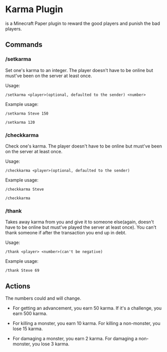 # Karma Plugin
is a Minecraft Paper plugin to reward the good players and punish the bad players.

## Commands
### /setkarma
Set one's karma to an integer. The player doesn't have to be online but must've been on the server at least once.

Usage:
```
/setkarma <player>(optional, defaulted to the sender) <number> 
```
Example usage:
```
/setkarma Steve 150
```
```
/setkarma 120
```
### /checkkarma
Check one's karma. The player doesn't have to be online but must've been on the server at least once.

Usage:
```
/checkkarma <player>(optional, defaulted to the sender)
```
Example usage:
```
/checkkarma Steve
```
```
/checkkarma
```
### /thank
Takes away karma from you and give it to someone else(again, doesn't have to be online but must've played the server at least once). You can't thank someone if after the transaction you end up in debt.

Usage:
```
/thank <player> <number>(can't be negative)
```
Example usage:
```
/thank Steve 69
```

## Actions
The numbers could and will change.

* For getting an advancement, you earn 50 karma. If it's a challenge, you earn 500 karma.

* For killing a monster, you earn 10 karma. For killing a non-monster, you lose 15 karma.

* For damaging a monster, you earn 2 karma. For damaging a non-monster, you lose 3 karma.
